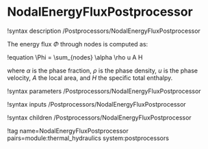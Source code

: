 # NodalEnergyFluxPostprocessor

!syntax description /Postprocessors/NodalEnergyFluxPostprocessor

The energy flux $\Phi$ through nodes is computed as:

!equation
\Phi = \sum_{nodes} \alpha \rho u A H

where $\alpha$ is the phase fraction, $\rho$ is the phase density, $u$ is the phase velocity,
$A$ the local area, and $H$ the specific total enthalpy.

!syntax parameters /Postprocessors/NodalEnergyFluxPostprocessor

!syntax inputs /Postprocessors/NodalEnergyFluxPostprocessor

!syntax children /Postprocessors/NodalEnergyFluxPostprocessor

!tag name=NodalEnergyFluxPostprocessor pairs=module:thermal_hydraulics system:postprocessors
